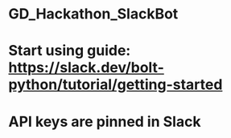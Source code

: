 # GD_Hackathon_SlackBot

# Start using guide: https://slack.dev/bolt-python/tutorial/getting-started

# API keys are pinned in Slack